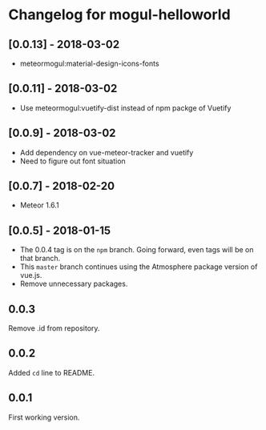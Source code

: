 # Changelog for mogul-helloworld

## [0.0.13] - 2018-03-02

- meteormogul:material-design-icons-fonts

## [0.0.11] - 2018-03-02

- Use meteormogul:vuetify-dist instead of npm packge of Vuetify

## [0.0.9] - 2018-03-02

- Add dependency on vue-meteor-tracker and vuetify
- Need to figure out font situation

## [0.0.7] - 2018-02-20

- Meteor 1.6.1

## [0.0.5] - 2018-01-15

- The 0.0.4 tag is on the `npm` branch.  Going forward, even tags will be on that branch.
- This `master` branch continues using the Atmosphere package version of vue.js.
- Remove unnecessary packages.

## 0.0.3

Remove .id from repository.

## 0.0.2

Added `cd` line to README.

## 0.0.1

First working version.
